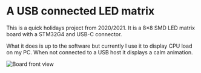 A USB connected LED matrix
==========================

This is a quick holidays project from 2020/2021. It is a 8×8 SMD LED matrix board with a STM32G4 and USB-C connector.

What it does is up to the software but currently I use it to display CPU load on my PC. When not connected to a USB host it displays a calm animation.

![Board front view](doc/rev-a.jpg "rev.A board")
